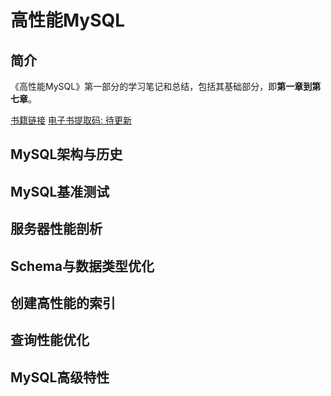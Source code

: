 # 高性能MySQL

## 简介

《高性能MySQL》第一部分的学习笔记和总结，包括其基础部分，即**第一章到第七章**。

[书籍链接](https://book.douban.com/subject/23008813/)
[电子书提取码: 待更新](.)

## MySQL架构与历史

## MySQL基准测试

## 服务器性能剖析

## Schema与数据类型优化

## 创建高性能的索引

## 查询性能优化

## MySQL高级特性
